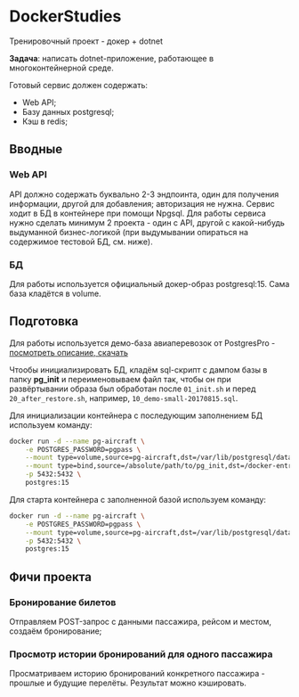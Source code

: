 # DockerStudies
Тренировочный проект - докер + dotnet

**Задача**: написать dotnet-приложение, работающее в многоконтейнерной среде.

Готовый сервис должен содержать:
- Web API;
- Базу данных postgresql;
- Кэш в redis;

## Вводные

### Web API
API должно содержать буквально 2-3 эндпоинта, один для получения информации, другой для добавления; авторизация не нужна. Сервис ходит в БД в контейнере при помощи Npgsql. 
Для работы сервиса нужно сделать минимум 2 проекта - один с API, другой с какой-нибудь выдуманной бизнес-логикой (при выдумывании опираться на содержимое тестовой БД, см. ниже).

### БД
Для работы используется официальный докер-образ postgresql:15. Сама база кладётся в volume.

## Подготовка
Для работы используется демо-база авиаперевозок от PostgresPro - [посмотреть описание, скачать](https://postgrespro.ru/docs/postgrespro/9.6/demodb-bookings)

Чтообы инициализировать БД, кладём sql-скрипт с дампом базы в папку **pg_init** и переименовываем файл так, чтобы он при развёртывании образа был обработан после `01_init.sh` и перед `20_after_restore.sh`, например, `10_demo-small-20170815.sql`.

Для инициализации контейнера с последующим заполнением БД используем команду:
```bash
docker run -d --name pg-aircraft \
	-e POSTGRES_PASSWORD=pgpass \
	--mount type=volume,source=pg-aircraft,dst=/var/lib/postgresql/data \
	--mount type=bind,source=/absolute/path/to/pg_init,dst=/docker-entrypoint-initdb.d \
	-p 5432:5432 \
	postgres:15 
```


Для старта контейнера с заполненной базой используем команду:
```bash
docker run -d --name pg-aircraft \
	-e POSTGRES_PASSWORD=pgpass \
	--mount type=volume,source=pg-aircraft,dst=/var/lib/postgresql/data \
	-p 5432:5432 \
	postgres:15 
```

## Фичи проекта

### Бронирование билетов
Отправляем POST-запрос с данными пассажира, рейсом и местом, создаём бронирование;

### Просмотр истории бронирований для одного пассажира
Просматриваем историю бронирований конкретного пассажира - прошлые и будущие перелёты. Результат можно кэшировать.
